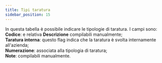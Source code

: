 ```yaml
---
title: Tipi taratura
sidebar_position: 15
---
```


In questa tabella è possibile indicare le tipologie di taratura. I campi sono:     
**Codice**: e relativa **Descrizione** compilabili manualmente;     
**Taratura interna**: questo flag indica che la taratura è svolta internamente all'azienda;     
**Numerazione**: associata alla tipologia di taratura;     
**Note**: compilabili manualmente.   